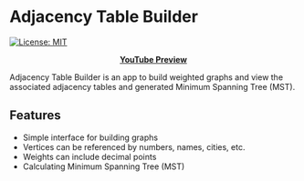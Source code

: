 # Adjacency Table Builder

[![License: MIT](https://img.shields.io/badge/License-MIT-yellow.svg)](https://opensource.org/licenses/MIT)

<p align="center">
<strong><a href="https://youtu.be/dJc68L8nda8">YouTube Preview</a></strong>
</p>

Adjacency Table Builder is an app to build weighted graphs and view the associated adjacency tables and generated Minimum Spanning Tree (MST).

## Features

- Simple interface for building graphs
- Vertices can be referenced by numbers, names, cities, etc.
- Weights can include decimal points
- Calculating Minimum Spanning Tree (MST)
